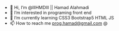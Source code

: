 - 👋 Hi, I’m @lllHMDlll || Hamad Alahmadi
- 👀 I’m interested in programing front end
- 🌱 I’m currently learning CSS3 Bootstrap5 HTML JS
- 📫 How to reach me prog.hamad@gmail.com @

<!---
lllHMDlll/lllHMDlll is a ✨ special ✨ repository because its `README.md` (this file) appears on your GitHub profile.
You can click the Preview link to take a look at your changes.
--->
